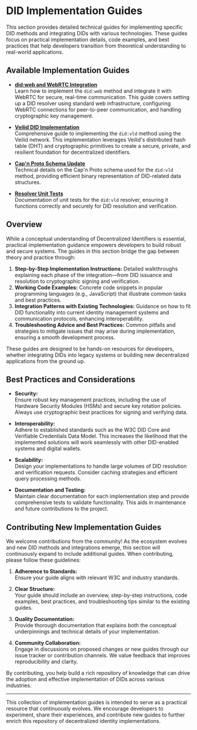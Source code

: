 # DID Implementation Guides



This section provides detailed technical guides for implementing specific DID methods and integrating DIDs with various technologies. These guides focus on practical implementation details, code examples, and best practices that help developers transition from theoretical understanding to real-world applications.

## Available Implementation Guides

- **[did:web and WebRTC Integration](web.md)**  
  Learn how to implement the `did:web` method and integrate it with WebRTC for secure, real-time communication. This guide covers setting up a DID resolver using standard web infrastructure, configuring WebRTC connections for peer-to-peer communication, and handling cryptographic key management.

- **[Veilid DID Implementation](veilid-did-implementation.md)**  
  Comprehensive guide to implementing the `did:vld` method using the Veilid network. This implementation leverages Veilid's distributed hash table (DHT) and cryptographic primitives to create a secure, private, and resilient foundation for decentralized identifiers.

- **[Cap'n Proto Schema Update](capnp-schema-update.md)**  
  Technical details on the Cap'n Proto schema used for the `did:vld` method, providing efficient binary representation of DID-related data structures.

- **[Resolver Unit Tests](resolver-unit-tests.md)**  
  Documentation of unit tests for the `did:vld` resolver, ensuring it functions correctly and securely for DID resolution and verification.

## Overview

While a conceptual understanding of Decentralized Identifiers is essential, practical implementation guidance empowers developers to build robust and secure systems. The guides in this section bridge the gap between theory and practice through:

1. **Step-by-Step Implementation Instructions:** Detailed walkthroughs explaining each phase of the integration—from DID issuance and resolution to cryptographic signing and verification.
2. **Working Code Examples:** Concrete code snippets in popular programming languages (e.g., JavaScript) that illustrate common tasks and best practices.
3. **Integration Patterns with Existing Technologies:** Guidance on how to fit DID functionality into current identity management systems and communication protocols, enhancing interoperability.
4. **Troubleshooting Advice and Best Practices:** Common pitfalls and strategies to mitigate issues that may arise during implementation, ensuring a smooth development process.

These guides are designed to be hands-on resources for developers, whether integrating DIDs into legacy systems or building new decentralized applications from the ground up.

## Best Practices and Considerations

- **Security:**  
  Ensure robust key management practices, including the use of Hardware Security Modules (HSMs) and secure key rotation policies. Always use cryptographic best practices for signing and verifying data.

- **Interoperability:**  
  Adhere to established standards such as the W3C DID Core and Verifiable Credentials Data Model. This increases the likelihood that the implemented solutions will work seamlessly with other DID-enabled systems and digital wallets.

- **Scalability:**  
  Design your implementations to handle large volumes of DID resolution and verification requests. Consider caching strategies and efficient query processing methods.

- **Documentation and Testing:**  
  Maintain clear documentation for each implementation step and provide comprehensive tests to validate functionality. This aids in maintenance and future contributions to the project.

## Contributing New Implementation Guides

We welcome contributions from the community! As the ecosystem evolves and new DID methods and integrations emerge, this section will continuously expand to include additional guides. When contributing, please follow these guidelines:

1. **Adherence to Standards:**  
   Ensure your guide aligns with relevant W3C and industry standards.

2. **Clear Structure:**  
   Your guide should include an overview, step-by-step instructions, code examples, best practices, and troubleshooting tips similar to the existing guides.

3. **Quality Documentation:**  
   Provide thorough documentation that explains both the conceptual underpinnings and technical details of your implementation.

4. **Community Collaboration:**  
   Engage in discussions on proposed changes or new guides through our issue tracker or contribution channels. We value feedback that improves reproducibility and clarity.

By contributing, you help build a rich repository of knowledge that can drive the adoption and effective implementation of DIDs across various industries.

---

This collection of implementation guides is intended to serve as a practical resource that continuously evolves. We encourage developers to experiment, share their experiences, and contribute new guides to further enrich this repository of decentralized identity implementations.
